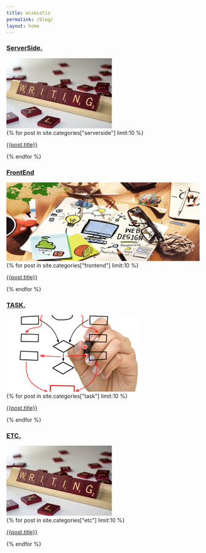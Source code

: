 ```yaml
---
title: wiseLotis
permalink: /blog/
layout: home
---
```


<link rel="stylesheet" href="/css/home.css"/>



<div class="group_by_cat" id="serverside">
<h3 class='name_cat'><a href="/post/serverside">ServerSide.</a></h3>
<div class='cate-img'>
<img src="/assets/category/start-blog.jpg"/>
</div>
<div class="post-item">
{% for post in site.categories["serverside"] limit:10 %}
<p><a href="{{ site.baseurl }}{{ post.url }}">{{post.title}}</a></p>
{% endfor %}
</div>
</div>


<div class="group_by_cat" id="frontend">
<h3 class='name_cat'><a href="/post/FrontEnd">FrontEnd</a></h3>
<div class='cate-img'>
<img src="/assets/category/Web-Design.jpg"/>
</div>
<div class="post-item">
{% for post in site.categories["frontend"] limit:10 %}
<p><a href="{{ site.baseurl }}{{ post.url }}">{{post.title}}</a></p>
{% endfor %}
</div>
</div>

<div class="group_by_cat" id="task">
<h3 class='name_cat'><a href="/post/task">TASK.</a></h3>
<div class='cate-img'>
<img src="/assets/category/task.jpg"/>
</div>

<div class="post-item">
{% for post in site.categories["task"] limit:10 %}
<p><a href="{{ site.baseurl }}{{ post.url }}">{{post.title}}</a></p>
{% endfor %}
</div>
</div>

<div class="group_by_cat" id="etc">
<h3 class='name_cat'><a href="/post/etc">ETC.</a></h3>
<div class='cate-img'>
<img src="/assets/category/start-blog.jpg"/>
</div>
<div class="post-item">
{% for post in site.categories["etc"] limit:10 %}
<p><a href="{{ site.baseurl }}{{ post.url }}">{{post.title}}</a></p>
{% endfor %}
</div>
</div>
